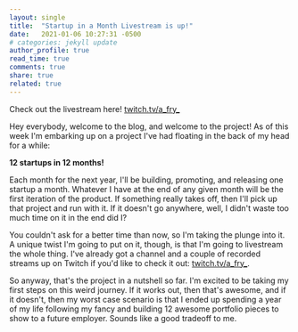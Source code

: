 ```yaml
---
layout: single
title:  "Startup in a Month Livestream is up!"
date:   2021-01-06 10:27:31 -0500
# categories: jekyll update
author_profile: true
read_time: true
comments: true
share: true
related: true
---
```


Check out the livestream here! <a href="https://www.twitch.tv/a_fry_" target="_blank">twitch.tv/a_fry_</a>

Hey everybody, welcome to the blog, and welcome to the project! As of this week I'm embarking up on a project I've had floating in the back of my head for a while:

**12 startups in 12 months!**

Each month for the next year, I'll be building, promoting, and releasing one startup a month. Whatever I have at the end of any given month will be the first iteration of the product. If something really takes off, then I'll pick up that project and run with it. If it doesn't go anywhere, well, I didn't waste too much time on it in the end did I?

You couldn't ask for a better time than now, so I'm taking the plunge into it. A unique twist I'm going to put on it, though, is that I'm going to livestream the whole thing. I've already got a channel and a couple of recorded streams up on Twitch if you'd like to check it out: <a href="https://www.twitch.tv/a_fry_" target="_blank">twitch.tv/a_fry_</a>.

So anyway, that's the project in a nutshell so far. I'm excited to be taking my first steps on this weird journey. If it works out, then that's awesome, and if it doesn't, then my worst case scenario is that I ended up spending a year of my life following my fancy and building 12 awesome portfolio pieces to show to a future employer. Sounds like a good tradeoff to me.

